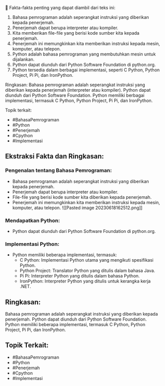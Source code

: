 📌 Fakta-fakta penting yang dapat diambil dari teks ini:

1. Bahasa pemrograman adalah seperangkat instruksi yang diberikan kepada penerjemah.
2. Penerjemah dapat berupa interpreter atau kompiler.
3. Kita memberikan file-file yang berisi kode sumber kita kepada penerjemah.
4. Penerjemah ini memungkinkan kita memberikan instruksi kepada mesin, komputer, atau telepon.
5. Python adalah bahasa pemrograman yang membutuhkan mesin untuk dijalankan.
6. Python dapat diunduh dari Python Software Foundation di python.org.
7. Python tersedia dalam berbagai implementasi, seperti C Python, Python Project, Pi Pi, dan IronPython.

Ringkasan: Bahasa pemrograman adalah seperangkat instruksi yang diberikan kepada penerjemah (interpreter atau kompiler). Python dapat diunduh dari Python Software Foundation. Python memiliki berbagai implementasi, termasuk C Python, Python Project, Pi Pi, dan IronPython.

Topik terkait:
- #BahasaPemrograman
- #Python
- #Penerjemah
- #Cpython
- #Implementasi

## Ekstraksi Fakta dan Ringkasan:

### Pengenalan tentang Bahasa Pemrograman:
- Bahasa pemrograman adalah seperangkat instruksi yang diberikan kepada penerjemah.
- Penerjemah dapat berupa interpreter atau kompiler.
- File-file yang berisi kode sumber kita diberikan kepada penerjemah.
- Penerjemah ini memungkinkan kita memberikan instruksi kepada mesin, komputer, atau telepon.
	![[Pasted image 20230618162512.png]]

### Mendapatkan Python:
- Python dapat diunduh dari Python Software Foundation di python.org.

### Implementasi Python:
- Python memiliki beberapa implementasi, termasuk:
  - C Python: Implementasi Python utama yang mengikuti spesifikasi Python.
  - Python Project: Translator Python yang ditulis dalam bahasa Java.
  - Pi Pi: Interpreter Python yang ditulis dalam bahasa Python.
  - IronPython: Interpreter Python yang ditulis untuk kerangka kerja .NET.

## Ringkasan:
Bahasa pemrograman adalah seperangkat instruksi yang diberikan kepada penerjemah. Python dapat diunduh dari Python Software Foundation. Python memiliki beberapa implementasi, termasuk C Python, Python Project, Pi Pi, dan IronPython.

## Topik Terkait:
- #BahasaPemrograman
- #Python
- #Penerjemah
- #Cpython
- #Implementasi
